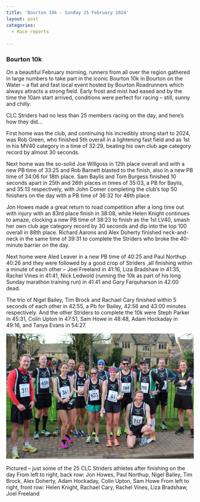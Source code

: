 ```yaml
---
title: 'Bourton 10k - Sunday 25 February 2024'
layout: post
categories:
  - Race reports

---
```


### Bourton 10k

On a beautiful February morning, runners from all over the region gathered in large numbers to take part in the iconic Bourton 10k in Bourton on the Water – a flat and fast local event hosted by Bourton Roadrunners which always attracts a strong field. Early frost and mist had eased and by the time the 10am start arrived, conditions were perfect for racing – still, sunny and chilly.

CLC Striders had no less than 25 members racing on the day, and here’s how they did…

First home was the club, and continuing his incredibly strong start to 2024, was Rob Green, who finished 5th overall in a lightening fast field and as 1st in his MV40 category in a time of 32:29, beating his own club age category record by almost 30 seconds.

Next home was the so-solid Joe Willgoss in 12th place overall and with a new PB time of 33:25 and Rob Barnett blasted to the finish, also in a new PB time of 34:06 for 18th place. Sam Baylis and Tom Burgess finished 10 seconds apart in 25th and 26th places in times of 35:03, a PB for Baylis, and 35:13 respectively, with John Comer completing the club’s top 50 finishers on the day with a PB time of 36:32 for 46th place.

Jon Howes made a great return to road competition after a long time out with injury with an 83rd place finish in 38:08, while Helen Knight continues to amaze, clocking a new PB time of 38:23 to finish as the 1st LV40, smash her own club age category record by 30 seconds and dip into the top 100 overall in 88th place. Richard Aarons and Alex Doherty finished neck-and-neck in the same time of 39:31 to complete the Striders who broke the 40-minute barrier on the day.

Next home were Aled Leaver in a new PB time of 40:25 and Paul Northup 40:26 and they were followed by a good crop of Striders ,all finishing within a minute of each other – Joel Freeland in 41:16, Liza Bradshaw in 41:35, Rachel Vines in 41:41, Nick Ledwold (running the 10k as part of his long Sunday marathon training run) in 41:41 and Gary Farquharson in 42:00 dead.

The trio of Nigel Bailey, Tim Brock and Rachael Cary finished within 5 seconds of each other in 42:55, a Pb for Bailey, 42:56 and 43:00 minutes respectively. And the other Striders to complete the 10k were Steph Parker in 45:31, Colin Upton in 47:51, Sam Howe in 48:48, Adam Hockaday in 49:16, and Tanya Evans in 54:27.

![Bourton 10k](/images/2024/02/2024-02-26-Bourton-10k.jpg "Bourton 10k")

Pictured – just some of the 25 CLC Striders athletes after finishing on the day
From left to right, back row: Jon Howes, Paul Northup, Nigel Bailey, Tim Brock, Alex Doherty, Adam Hockaday, Colin Upton, Sam Howe
From left to right, front row: Helen Knight, Rachael Cary, Rachel Vines, Liza Bradshaw, Joel Freeland

